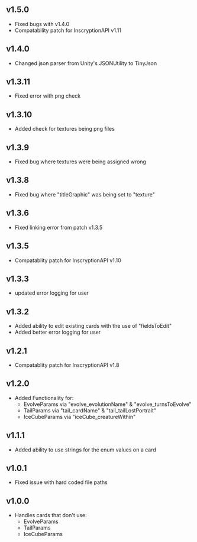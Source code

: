 
## v1.5.0
- Fixed bugs with v1.4.0
- Compatability patch for InscryptionAPI v1.11

## v1.4.0
- Changed json parser from Unity's JSONUtility to TinyJson

## v1.3.11
- Fixed error with png check

## v1.3.10
- Added check for textures being png files

## v1.3.9
- Fixed bug where textures were being assigned wrong

## v1.3.8
- Fixed bug where "titleGraphic" was being set to "texture"

## v1.3.6
- Fixed linking error from patch v1.3.5

## v1.3.5
- Compatablity patch for InscryptionAPI v1.10

## v1.3.3
- updated error logging for user

## v1.3.2
- Added ability to edit existing cards with the use of "fieldsToEdit"
- Added better error logging for user

## v1.2.1
- Compatablity patch for InscryptionAPI v1.8

## v1.2.0
- Added Functionality for:
	+ EvolveParams via "evolve_evolutionName" & "evolve_turnsToEvolve"
	+ TailParams via "tail_cardName" & "tail_tailLostPortrait"
	+ IceCubeParams via "iceCube_creatureWithin"

## v1.1.1
- Added ability to use strings for the enum values on a card

## v1.0.1
- Fixed issue with hard coded file paths

## v1.0.0
- Handles cards that don't use:
	+ EvolveParams
	+ TailParams
	+ IceCubeParams